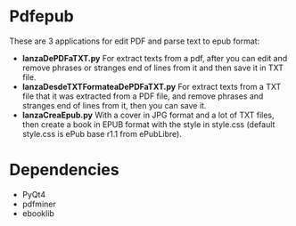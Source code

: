# Pdfepub
These are 3 applications for edit PDF and parse text to epub format:
- **lanzaDePDFaTXT.py** For extract texts from a pdf, after you can edit and remove phrases or stranges end of lines from it and then save it in TXT file.
- **lanzaDesdeTXTFormateaDePDFaTXT.py** For extract texts from a TXT file that it was extracted from a PDF file, and remove phrases and stranges end of lines from it, then you can save it.
- **lanzaCreaEpub.py** With a cover in JPG format and a lot of TXT files, then create a book in EPUB format with the style in style.css (default style.css is ePub base r1.1 from ePubLibre).


# Dependencies
- PyQt4
- pdfminer
- ebooklib

